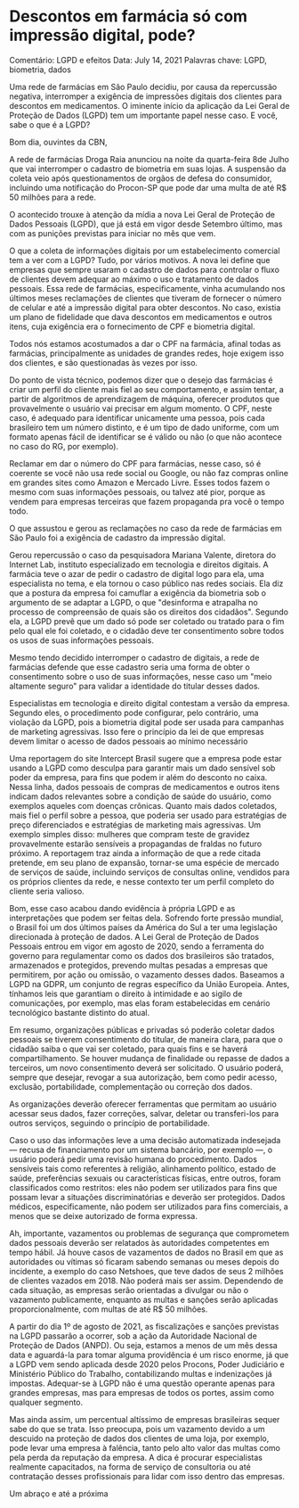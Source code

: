 # Descontos em farmácia só com impressão digital, pode?

Comentário: LGPD e efeitos
Data: July 14, 2021
Palavras chave: LGPD, biometria, dados

Uma rede de farmácias em São Paulo decidiu, por causa da repercussão negativa, interromper a exigência de impressões digitais dos clientes para descontos em medicamentos. O iminente início da aplicação da Lei Geral de Proteção de Dados (LGPD) tem um importante papel nesse caso. E você, sabe o que é a LGPD? 

Bom dia, ouvintes da CBN,

A rede de farmácias Droga Raia anunciou na noite da quarta-feira 8de Julho que vai interromper o cadastro de biometria em suas lojas. A suspensão da coleta veio após questionamentos de orgãos de defesa do consumidor, incluindo uma notificação do Procon-SP que pode dar uma multa de até R$ 50 milhões para a rede.

O acontecido trouxe à atenção da mídia a nova Lei Geral de Proteção de Dados Pessoais (LGPD), que já está em vigor desde Setembro último, mas com as punições previstas para iniciar no mês que vem. 

O que a coleta de informações digitais por um estabelecimento comercial tem a ver com a LGPD? Tudo, por vários motivos. A nova lei define que empresas que sempre usaram o cadastro de dados para controlar o fluxo de clientes devem adequar ao máximo o uso e tratamento de dados pessoais. Essa rede de farmácias, especificamente, vinha acumulando nos últimos meses reclamações de clientes que tiveram de fornecer o número de celular e até a impressão digital para obter descontos. No caso, existia um plano de fidelidade que dava descontos em medicamentos e outros itens, cuja exigência era o fornecimento de CPF e biometria digital. 

Todos nós estamos acostumados a dar o CPF na farmácia, afinal todas as farmácias, principalmente as unidades de grandes redes, hoje exigem isso dos clientes, e são questionadas às vezes por isso.

Do ponto de vista técnico, podemos dizer que o desejo das farmácias é criar um perfil do cliente mais fiel ao seu comportamento, e assim tentar, a partir de algoritmos de aprendizagem de máquina, oferecer produtos que provavelmente o usuário vai precisar em algum momento. O CPF, neste caso, é adequado para identificar unicamente uma pessoa, pois cada brasileiro tem um número distinto, e é um tipo de dado uniforme, com um formato apenas fácil de identificar se é válido ou não (o que não acontece no caso do RG, por exemplo).

Reclamar em dar o número do CPF para farmácias, nesse caso, só é coerente se você não usa rede social ou Google, ou não faz compras online em grandes sites como Amazon e Mercado Livre. Esses todos fazem o mesmo com suas informações pessoais, ou talvez até pior, porque as vendem para empresas terceiras que fazem propaganda pra você o tempo todo. 

 O que assustou e gerou as reclamações no caso da rede de farmácias em São Paulo foi a exigência de cadastro da impressão digital. 

Gerou repercussão o caso da pesquisadora Mariana Valente, diretora do Internet Lab, instituto especializado em tecnologia e direitos digitais. A farmácia teve o azar de pedir o cadastro de digital logo para ela, uma especialista no tema, e ela tornou o caso público nas redes sociais. Ela diz que a postura da empresa foi camuflar a exigência da biometria sob o argumento de se adaptar a LGPD, o que "desinforma e atrapalha no processo de compreensão de quais são os direitos dos cidadãos". Segundo ela, a LGPD prevê que um dado só pode ser coletado ou tratado para o fim pelo qual ele foi coletado, e o cidadão deve ter consentimento sobre todos os usos de suas informações pessoais.

Mesmo tendo decidido interromper o cadastro de digitais, a rede de farmácias defende que esse cadastro seria uma forma de obter o consentimento sobre o uso de suas informações, nesse caso um "meio altamente seguro" para validar a identidade do titular desses dados. 

Especialistas em tecnologia e direito digital contestam a versão da empresa. Segundo eles, o procedimento pode configurar, pelo contrário, uma violação da LGPD, pois a biometria digital pode ser usada para campanhas de marketing agressivas. Isso fere o princípio da lei de que empresas devem limitar o acesso de dados pessoais ao mínimo necessário

Uma reportagem do site Intercept Brasil sugere que a empresa pode estar usando a LGPD como desculpa para garantir mais um dado sensível sob poder da empresa, para fins que podem ir além do desconto no caixa. Nessa linha, dados pessoais de compras de medicamentos e outros itens indicam dados relevantes sobre a condição de saúde do usuário, como exemplos aqueles com doenças crônicas. Quanto mais dados coletados, mais fiel o perfil sobre a pessoa, que poderia ser usado para estratégias de preço diferenciados e estratégias de marketing mais agressivas. Um exemplo simples disso: mulheres que compram teste de gravidez provavelmente estarão sensíveis a propagandas de fraldas no futuro próximo. A reportagem traz ainda a informação de que a rede citada pretende, em seu plano de expansão, tornar-se uma espécie de mercado de serviços de saúde, incluindo serviços de consultas online, vendidos para os próprios clientes da rede, e nesse contexto ter um perfil completo do cliente seria valioso.

Bom, esse caso acabou dando evidência à própria LGPD e as interpretações que podem ser feitas dela. Sofrendo forte pressão mundial, o Brasil foi um dos últimos países da América do Sul a ter uma legislação direcionada à proteção de dados. A Lei Geral de Proteção de Dados Pessoais entrou em vigor em agosto de 2020, sendo a ferramenta do governo para regulamentar como os dados dos brasileiros são tratados, armazenados e protegidos, prevendo multas pesadas a empresas que permitirem, por ação ou omissão, o vazamento desses dados. Baseamos a LGPD na GDPR, um conjunto de regras específico da União Europeia. Antes, tínhamos leis que garantiam o direito à intimidade e ao sigilo de comunicações, por exemplo, mas elas foram estabelecidas em cenário tecnológico bastante distinto do atual.

Em resumo, organizações públicas e privadas só poderão coletar dados pessoais se tiverem consentimento do titular, de maneira clara, para que o cidadão saiba o que vai ser coletado, para quais fins e se haverá compartilhamento. Se houver mudança de finalidade ou repasse de dados a terceiros, um novo consentimento deverá ser solicitado. O usuário poderá, sempre que desejar, revogar a sua autorização, bem como pedir acesso, exclusão, portabilidade, complementação ou correção dos dados. 

As organizações deverão oferecer ferramentas que permitam ao usuário acessar seus dados, fazer correções, salvar, deletar ou transferi-los para outros serviços, seguindo o princípio de portabilidade.

Caso o uso das informações leve a uma decisão automatizada indesejada — recusa de financiamento por um sistema bancário, por exemplo —, o usuário poderá pedir uma revisão humana do procedimento. Dados sensíveis tais como referentes à religião, alinhamento político, estado de saúde, preferências sexuais ou características físicas, entre outros, foram classificados como restritos: eles não podem ser utilizados para fins que possam levar a situações discriminatórias e deverão ser protegidos. Dados médicos, especificamente, não podem ser utilizados para fins comerciais, a menos que se deixe autorizado de forma expressa.

Ah, importante, vazamentos ou problemas de segurança que comprometem dados pessoais deverão ser relatados às autoridades competentes em tempo hábil. Já houve casos de vazamentos de dados no Brasil em que as autoridades ou vítimas só ficaram sabendo semanas ou meses depois do incidente, a exemplo do caso Netshoes, que teve dados de seus 2 milhões de clientes vazados em 2018. Não poderá mais ser assim. Dependendo de cada situação, as empresas serão orientadas a divulgar ou não o vazamento publicamente, enquanto as multas e sanções serão aplicadas proporcionalmente, com multas de até R$ 50 milhões.

A partir do dia 1º de agosto de 2021, as fiscalizações e sanções previstas na LGPD passarão a ocorrer, sob a ação da Autoridade Nacional de Proteção de Dados (ANPD). Ou seja, estamos a menos de um mês dessa data e aguardá-la para tomar alguma providência é um risco enorme, já que a LGPD vem sendo aplicada desde 2020 pelos Procons, Poder Judiciário e Ministério Público do Trabalho, contabilizando multas e indenizações já impostas. Adequar-se à LGPD não é uma questão operante apenas para grandes empresas, mas para empresas de todos os portes, assim como qualquer segmento.

Mas ainda assim, um percentual altíssimo de empresas brasileiras sequer sabe do que se trata. Isso preocupa, pois um vazamento devido a um descuido na proteção de dados dos clientes de uma loja, por exemplo, pode levar uma empresa à falência, tanto pelo alto valor das multas como pela perda da reputação da empresa. A dica é procurar especialistas realmente capacitados, na forma de serviço de consultoria ou até contratação desses profissionais para lidar com isso dentro das empresas.

Um abraço e até a próxima